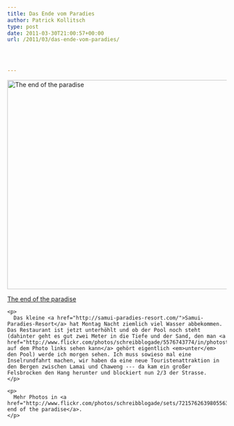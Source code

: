 ```yaml
---
title: Das Ende vom Paradies
author: Patrick Kollitsch
type: post
date: 2011-03-30T21:00:57+00:00
url: /2011/03/das-ende-vom-paradies/




---
```

<div class="media image">
  <a href="http://www.flickr.com/photos/schreibblogade/5576157255/" title="The end of the paradise"><img src="//farm6.static.flickr.com/5065/5576157255_158e511032_z.jpg" width="640" height="480" alt="The end of the paradise" /></p> 
  
  <p>
    The end of the paradise
  </p>
  
  <p>
    </a></div> 
    
    <p>
      Das kleine <a href="http://samui-paradies-resort.com/">Samui-Paradies-Resort</a> hat Montag Nacht ziemlich viel Wasser abbekommen. Das Restaurant ist jetzt unterhöhlt und ob der Pool noch steht (dahinter geht es gut zwei Meter in die Tiefe und der Sand, den man <a href="http://www.flickr.com/photos/schreibblogade/5576743774/in/photostream/">hier auf dem Photo links sehen kann</a> gehört eigentlich <em>unter</em> den Pool) werde ich morgen sehen. Ich muss sowieso mal eine Inselrundfahrt machen, wir haben da eine neue Touristenattraktion in den Bergen zwischen Lamai und Chaweng --- da kam ein großer Felsbrocken den Hang herunter und blockiert nun 2/3 der Strasse.
    </p>
    
    <p>
      Mehr Photos in <a href="http://www.flickr.com/photos/schreibblogade/sets/72157626398055630/with/5576743774/">The end of the paradise</a>.
    </p>
